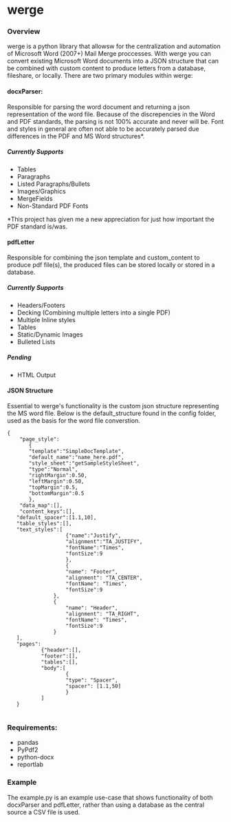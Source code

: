 
# werge

### Overview
werge is a python library that allowsw for the centralization and automation of Microsoft Word (2007+) Mail Merge proccesses. With werge you can convert existing Microsoft Word documents into a JSON structure that can be combined with custom content to produce letters from a database, fileshare, or locally. There are two primary modules within werge:

#### docxParser:
Responsible for parsing the word document and returning a json representation of the word file. Because of the discrepencies in the Word and PDF standards, the parsing is not 100% accurate and never will be. Font and styles in general are often not able to be accurately parsed due differences in the PDF and MS Word structures*.  

##### Currently Supports
* Tables
* Paragraphs
* Listed Paragraphs/Bullets
* Images/Graphics
* MergeFields
* Non-Standard PDF Fonts

\*This project has given me a new appreciation for just how important the PDF standard is/was. 

#### pdfLetter
Responsible for combining the json template and custom_content to produce pdf file(s), the produced files can be stored locally or stored in a database. 
##### Currently Supports
* Headers/Footers
* Decking (Combining multiple letters into a single PDF)
* Multiple Inline styles
* Tables
* Static/Dynamic Images
* Bulleted Lists
##### Pending
* HTML Output

#### JSON Structure
Essential to werge's functionality is the custom json structure representing the MS word file. 
Below is the default_structure found in the config folder, used as the basis for the word file converstion. 



```
{
    "page_style":
       {
       "template":"SimpleDocTemplate",
       "default_name":"name_here.pdf",
       "style_sheet":"getSampleStyleSheet",
       "type":"Normal",
       "rightMargin":0.50,
       "leftMargin":0.50,
       "topMargin":0.5,
       "bottomMargin":0.5
       },
    "data_map":[],
    "content_keys":[],
   "default_spacer":[1.1,10],
   "table_styles":[],
   "text_styles":[
                   {"name":"Justify",
                   "alignment":"TA_JUSTIFY",
                   "fontName":"Times",
                   "fontSize":9
                   },
                   {
                   "name": "Footer",
                   "alignment": "TA_CENTER",
                   "fontName": "Times",
                   "fontSize":9
               },
               {
                   "name": "Header",
                   "alignment": "TA_RIGHT",
                   "fontName": "Times",
                   "fontSize":9
               }
   ],  
   "pages":
           {"header":[],
           "footer":[],
           "tables":[],
           "body":[
                   {
                   "type": "Spacer",
                   "spacer": [1.1,50]
                   }
           ]
   }


```

### Requirements:
* pandas
* PyPdf2
* python-docx
* reportlab
 
 
 
 ### Example
 The example.py is an example use-case that shows functionality of both docxParser and pdfLetter, rather than using a database as the central source a CSV file is used. 
